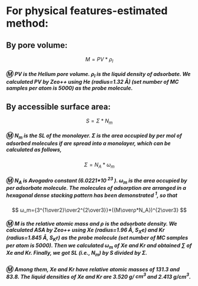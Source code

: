 # For physical features-estimated  method:     

## By pore volume: 
$$ M=PV*ρ_l $$                     
##### :m: PV is the Helium pore volume. ${ρ_l}$ is the liquid density of adsorbate. We calculated PV by Zeo++ using He (radius=1.32 Å) (set number of MC samples per atom is 5000) as the probe molecule.
## By accessible surface area:                  
$$ S=Σ*N_m $$                                          
##### :m: ${N_m}$ is the SL of the monolayer. Σ is the area occupied by per mol of adsorbed molecules if are spread into a monolayer, which can be calculated as follows,
$$ Σ=N_A*ω_m $$          
##### :m: ${N_A}$ is Avogadro constant (6.0221*10 $^{23}$ ). ${ω_m}$ is the area occupied by per adsorbate molecule. The molecules of adsorption are arranged in a hexagonal dense stacking pattern has been demonstrated $^{1}$, so that
$$ ω_m={3^{1\over2}\over2^{2\over3}}*({M\overρ*N_A})^{2\over3} $$        
##### :m: M is the relative atomic mass and ρ is the adsorbate density. We calculated ASA by Zeo++ using Xe (radius=1.96 Å, ${S_Xe}$) and Kr (radius=1.845 Å, ${S_Kr}$) as the probe molecule (set number of MC samples per atom is 5000). Then we calculated ${ω_m}$ of Xe and Kr and obtained ∑ of Xe and Kr. Finally, we got SL (i.e., ${N_m}$) by S divided by Σ.
##### :m: Among them, Xe and Kr have relative atomic masses of 131.3 and 83.8. The liquid densities of Xe and Kr are 3.520 g/ ${cm^3}$ and 2.413 g/cm$^{3}$. 
